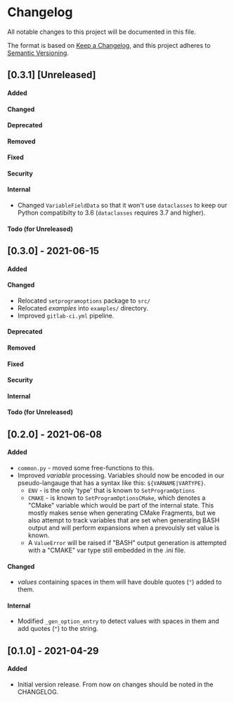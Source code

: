 Changelog
=========
All notable changes to this project will be documented in this file.

The format is based on [Keep a Changelog](https://keepachangelog.com/en/1.0.0/),
and this project adheres to [Semantic Versioning](https://semver.org/spec/v2.0.0.html).

<!--
## [X.Y.Z] - YYYY-MM-DD or [Unreleased]
#### Added
#### Changed
#### Deprecated
#### Removed
#### Fixed
#### Security
#### Internal
#### Todo (for Unreleased)
-->

## [0.3.1] <!-- YYYY-MM-DD --> [Unreleased]
#### Added
#### Changed
#### Deprecated
#### Removed
#### Fixed
#### Security
#### Internal
- Changed `VariableFieldData` so that it won't use `dataclasses` to keep our
  Python compatibilty to 3.6 (`dataclasses` requires 3.7 and higher).
#### Todo (for Unreleased)


## [0.3.0] - 2021-06-15
#### Added
#### Changed
- Relocated `setprogramoptions` package to `src/`
- Relocated _examples_ into `examples/` directory.
- Improved `gitlab-ci.yml` pipeline.
#### Deprecated
#### Removed
#### Fixed
#### Security
#### Internal
#### Todo (for Unreleased)



## [0.2.0] - 2021-06-08
#### Added
- `common.py` - moved some free-functions to this.
- Improved *variable* processing. Variables should now be encoded in our pseudo-langauge
  that has a syntax like this: `${VARNAME|VARTYPE}`.
  - `ENV` - is the only 'type' that is known to `SetProgramOptions`
  - `CMAKE` - is known to `SetProgramOptionsCMake`, which denotes a "CMake" variable
    which would be part of the internal state. This mostly makes sense when generating
    CMake Fragments, but we also attempt to track variables that are set when generating
    BASH output and will perform expansions when a prevoulsly set value is known.
  - A `ValueError` will be raised if "BASH" output generation is attempted with a "CMAKE"
    var type still embedded in the .ini file.
#### Changed
- _values_ containing spaces in them will have double quotes (`"`) added to them.
#### Internal
- Modified `_gen_option_entry` to detect values with spaces in them and add quotes (`"`) to the string.



## [0.1.0] - 2021-04-29
#### Added
- Initial version release. From now on changes should be noted in the
  CHANGELOG.


